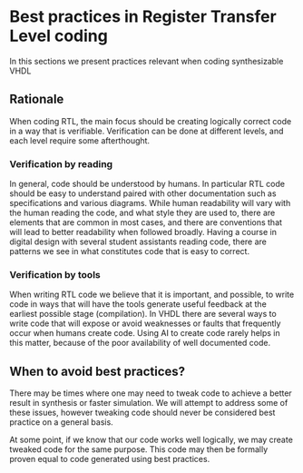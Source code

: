 # Best practices in Register Transfer Level coding #
In this sections we present practices relevant when coding synthesizable VHDL 
## Rationale 
When coding RTL, the main focus should be creating logically correct code in a way that is verifiable. 
Verification can be done at different levels, and each level require some afterthought. 

### Verification by reading
In general, code should be understood by humans. 
In particular RTL code should be easy to understand paired with other documentation such as specifications and various diagrams. 
While human readability will vary with the human reading the code, and what style they are used to, there are elements that are common in most cases, and there are conventions that will lead to better readability when followed broadly. 
Having a course in digital design with several student assistants reading code, there are patterns we see in what constitutes code that is easy to correct. 

### Verification by tools
When writing RTL code we believe that it is important, and possible, to write code in ways that will have the tools generate useful feedback at the earliest possible stage (compilation). 
In VHDL there are several ways to write code that will expose or avoid weaknesses or faults that frequently occur when humans create code. 
Using AI to create code rarely helps in this matter, because of the poor availability of well documented code. 

## When to avoid best practices? 
There may be times where one may need to tweak code to achieve a better result in synthesis or faster simulation. 
We will attempt to address some of these issues, however tweaking code should never be considered best practice on a general basis.

At some point, if we know that our code works well logically, we may create tweaked code for the same purpose. 
This code may then be formally proven equal to code generated using best practices. 
